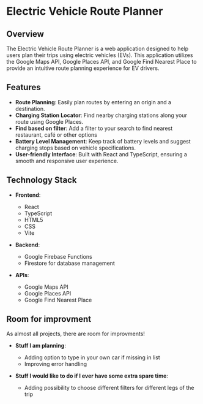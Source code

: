 # Electric Vehicle Route Planner

## Overview

The Electric Vehicle Route Planner is a web application designed to help users plan their trips using electric vehicles (EVs). This application utilizes the Google Maps API, Google Places API, and Google Find Nearest Place to provide an intuitive route planning experience for EV drivers.

## Features

- **Route Planning**: Easily plan routes by entering an origin and a destination.
- **Charging Station Locator**: Find nearby charging stations along your route using Google Places.
- **Find based on filter**: Add a filter to your search to find nearest restaurant, café or other options
- **Battery Level Management**: Keep track of battery levels and suggest charging stops based on vehicle specifications.
- **User-friendly Interface**: Built with React and TypeScript, ensuring a smooth and responsive user experience.

## Technology Stack

- **Frontend**: 
  - React
  - TypeScript
  - HTML5
  - CSS
  - Vite

- **Backend**: 
  - Google Firebase Functions
  - Firestore for database management

- **APIs**: 
  - Google Maps API
  - Google Places API
  - Google Find Nearest Place

## Room for improvment
As almost all projects, there are room for improvments! 
- **Stuff I am planning**: 
  - Adding option to type in your own car if missing in list
  - Improving error handling

- **Stuff I would like to do if I ever have some extra spare time**: 
  - Adding possibility to choose different filters for different legs of the trip

